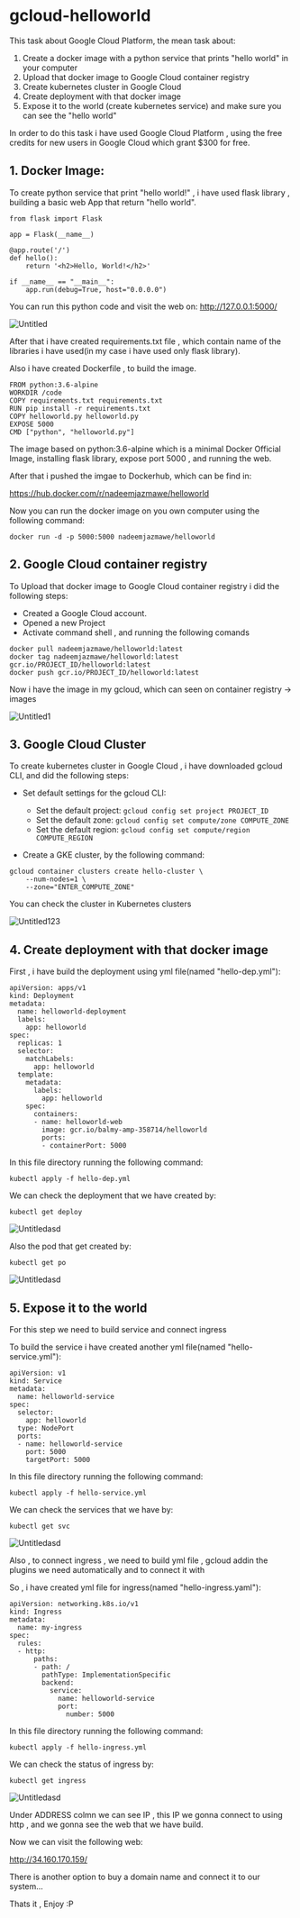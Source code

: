 # gcloud-helloworld

This task about Google Cloud Platform, the mean task about:
1. Create a docker image with a python service that prints "hello world" in your computer
2. Upload that docker image to Google Cloud container registry
3. Create kubernetes cluster in Google Cloud
4. Create deployment with that docker image
5. Expose it to the world (create kubernetes service) and make sure you can see the "hello world"

In order to do this task i have used Google Cloud Platform , using the free credits for new users in Google Cloud which grant $300 for free.


## 1. Docker Image:
To create python service that print "hello world!" , i have used flask library , building a basic web App that return "hello world".

```
from flask import Flask

app = Flask(__name__)

@app.route('/')
def hello():
    return '<h2>Hello, World!</h2>'

if __name__ == "__main__":
    app.run(debug=True, host="0.0.0.0")
```
You can run this python code and visit the web on: http://127.0.0.1:5000/

![Untitled](https://user-images.githubusercontent.com/44744877/183521990-4148b286-9985-44bb-8aa2-d9fb197305fe.png)


After that i have created requirements.txt file , which contain name of the libraries i have used(in my case i have used only flask library).

Also i have created Dockerfile , to build the image.
```
FROM python:3.6-alpine
WORKDIR /code
COPY requirements.txt requirements.txt
RUN pip install -r requirements.txt
COPY helloworld.py helloworld.py
EXPOSE 5000
CMD ["python", "helloworld.py"]
```

The image based on python:3.6-alpine which is a minimal Docker Official Image, installing flask library, expose port 5000 , and running the web.

After that i pushed the imgae to Dockerhub, which can be find in:

https://hub.docker.com/r/nadeemjazmawe/helloworld

Now you can run the docker image on you own computer using the following command:

`docker run -d -p 5000:5000 nadeemjazmawe/helloworld`

## 2. Google Cloud container registry
To Upload that docker image to Google Cloud container registry i did the following steps:
* Created a Google Cloud account.
* Opened a new Project 
* Activate command shell , and running the following comands
```
docker pull nadeemjazmawe/helloworld:latest
docker tag nadeemjazmawe/helloworld:latest gcr.io/PROJECT_ID/helloworld:latest
docker push gcr.io/PROJECT_ID/helloworld:latest
```

Now i have the image in my gcloud, which can seen on container registry -> images 

![Untitled1](https://user-images.githubusercontent.com/44744877/183522019-8da6e022-bfc8-492f-9474-267846f79d53.png)


## 3. Google Cloud Cluster
To create kubernetes cluster in Google Cloud , i have downloaded gcloud CLI, and did the following steps:
* Set default settings for the gcloud CLI:
	* Set the default project:
`gcloud config set project PROJECT_ID `
	* Set the default zone:
`gcloud config set compute/zone COMPUTE_ZONE`
	* Set the default region:
`gcloud config set compute/region COMPUTE_REGION`

* Create a GKE cluster, by the following command:
```
gcloud container clusters create hello-cluster \
    --num-nodes=1 \
    --zone="ENTER_COMPUTE_ZONE"
```
You can check the cluster in Kubernetes clusters

![Untitled123](https://user-images.githubusercontent.com/44744877/183534607-72eaba00-ac69-40c2-8806-6fb196aa812c.png)





## 4. Create deployment with that docker image

First , i have build the deployment using yml file(named "hello-dep.yml"):

```
apiVersion: apps/v1
kind: Deployment
metadata:
  name: helloworld-deployment
  labels:
    app: helloworld
spec:
  replicas: 1
  selector:
    matchLabels:
      app: helloworld
  template:
    metadata:
      labels:
        app: helloworld
    spec:
      containers:
      - name: helloworld-web
        image: gcr.io/balmy-amp-358714/helloworld
        ports:
        - containerPort: 5000
```

In this file directory running the following command:

`kubectl apply -f hello-dep.yml`

We can check the deployment that we have created by:

`kubectl get deploy`

![Untitledasd](https://user-images.githubusercontent.com/44744877/183534123-eb39898b-1622-4dbd-b6cb-c7742d107e22.png)


Also the pod that get created by: 

`kubectl get po`

![Untitledasd](https://user-images.githubusercontent.com/44744877/183534195-60c9c578-707e-449e-8ede-5d6cac597077.png)





## 5. Expose it to the world
For this step we need to build service and connect ingress

To build the service i have created another yml file(named "hello-service.yml"):

```
apiVersion: v1
kind: Service
metadata:
  name: helloworld-service
spec:
  selector:
    app: helloworld
  type: NodePort  
  ports:
  - name: helloworld-service
    port: 5000
    targetPort: 5000
```

In this file directory running the following command:

`kubectl apply -f hello-service.yml`

We can check the services that we have by:

`kubectl get svc`

![Untitledasd](https://user-images.githubusercontent.com/44744877/183534247-56069a2b-ba37-4247-aa83-8414b649dec5.png)



Also , to connect ingress , we need to build yml file , gcloud addin the plugins we need automatically and to connect it with 

So , i have created yml file for ingress(named "hello-ingress.yaml"):

```
apiVersion: networking.k8s.io/v1
kind: Ingress
metadata:
  name: my-ingress
spec:
  rules:
  - http:
      paths:
      - path: /
        pathType: ImplementationSpecific
        backend:
          service:
            name: helloworld-service
            port:
              number: 5000
```

In this file directory running the following command:

`kubectl apply -f hello-ingress.yml`

We can check the status of ingress by:

`kubectl get ingress`

![Untitledasd](https://user-images.githubusercontent.com/44744877/183534370-a269aaee-a484-4faa-abdc-500a9d404f7f.png)


Under ADDRESS colmn we can see IP , this IP we gonna connect to using http , and we gonna see the web that we have build.

Now we can visit the following web:

http://34.160.170.159/

There is another option to buy a domain name and connect it to our system...


Thats it , Enjoy :P


